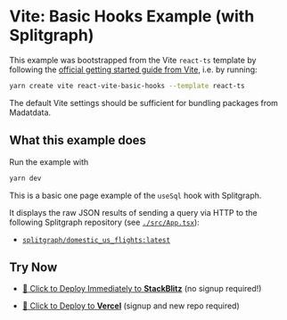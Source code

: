 # Vite: Basic Hooks Example (with Splitgraph)

This example was bootstrapped from the Vite `react-ts` template by following the
[official getting started guide from Vite](https://vitejs.dev/guide/), i.e. by
running:

```bash
yarn create vite react-vite-basic-hooks --template react-ts
```

The default Vite settings should be sufficient for bundling packages from
Madatdata.

## What this example does

Run the example with

```ts
yarn dev
```

This is a basic one page example of the `useSql` hook with Splitgraph.

It displays the raw JSON results of sending a query via HTTP to the following
Splitgraph repository (see [`./src/App.tsx`](./src/App.tsx)):

- [`splitgraph/domestic_us_flights:latest`](https://www.splitgraph.com/splitgraph/domestic_us_flights)

## Try Now

- [🚀 Click to Deploy Immediately to **StackBlitz**](https://stackblitz.com/github/splitgraph/madatdata/tree/main/examples/react-vite-basic-hooks?file=src/App.tsx)
  (no signup required!)

- [🚀 Click to Deploy to **Vercel**](https://vercel.com/new/git/external?repository-url=https://github.com/splitgraph/madatdata/tree/main/examples/react-vite-basic-hooks&project-name=madatdata-basic-hooks&repository-name=madatdata-vite-basic-hooks)
  (signup and new repo required)
